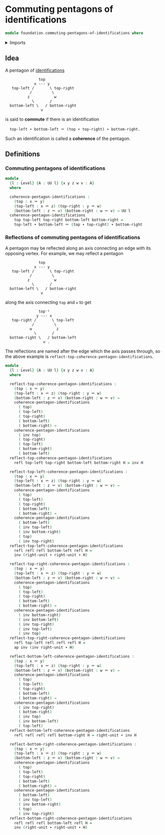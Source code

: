 # Commuting pentagons of identifications

```agda
module foundation.commuting-pentagons-of-identifications where
```

<details><summary>Imports</summary>

```agda
open import foundation.action-on-identifications-functions
open import foundation.universe-levels

open import foundation-core.identity-types
```

</details>

## Idea

A pentagon of [identifications](foundation-core.identity-types.md)

```text
               top
             x --- y
   top-left /       \ top-right
           /         \
          z           w
            \       /
  bottom-left \   / bottom-right
                v
```

is said to **commute** if there is an identification

```text
  top-left ∙ bottom-left ＝ (top ∙ top-right) ∙ bottom-right.
```

Such an identification is called a **coherence** of the pentagon.

## Definitions

### Commuting pentagons of identifications

```agda
module _
  {l : Level} {A : UU l} {x y z w v : A}
  where

  coherence-pentagon-identifications :
    (top : x ＝ y)
    (top-left : x ＝ z) (top-right : y ＝ w)
    (bottom-left : z ＝ v) (bottom-right : w ＝ v) → UU l
  coherence-pentagon-identifications
    top top-left top-right bottom-left bottom-right =
    top-left ∙ bottom-left ＝ (top ∙ top-right) ∙ bottom-right
```

### Reflections of commuting pentagons of identifications

A pentagon may be reflected along an axis connecting an edge with its opposing
vertex. For example, we may reflect a pentagon

```text
               top
             x --- y
   top-left /       \ top-right
           /         \
          z           w
            \       /
  bottom-left \   / bottom-right
                v
```

along the axis connecting `top` and `v` to get

```text
               top⁻¹
              y --- x
   top-right /       \ top-left
            /         \
           w           z
             \       /
  bottom-right \   / bottom-left
                 v .
```

The reflections are named after the edge which the axis passes through, so the
above example is `reflect-top-coherence-pentagon-identifications`.

```agda
module _
  {l : Level} {A : UU l} {x y z w v : A}
  where

  reflect-top-coherence-pentagon-identifications :
    (top : x ＝ y)
    (top-left : x ＝ z) (top-right : y ＝ w)
    (bottom-left : z ＝ v) (bottom-right : w ＝ v) →
    coherence-pentagon-identifications
      ( top)
      ( top-left)
      ( top-right)
      ( bottom-left)
      ( bottom-right) →
    coherence-pentagon-identifications
      ( inv top)
      ( top-right)
      ( top-left)
      ( bottom-right)
      ( bottom-left)
  reflect-top-coherence-pentagon-identifications
    refl top-left top-right bottom-left bottom-right H = inv H

  reflect-top-left-coherence-pentagon-identifications :
    (top : x ＝ y)
    (top-left : x ＝ z) (top-right : y ＝ w)
    (bottom-left : z ＝ v) (bottom-right : w ＝ v) →
    coherence-pentagon-identifications
      ( top)
      ( top-left)
      ( top-right)
      ( bottom-left)
      ( bottom-right) →
    coherence-pentagon-identifications
      ( bottom-left)
      ( inv top-left)
      ( inv bottom-right)
      ( top)
      ( inv top-right)
  reflect-top-left-coherence-pentagon-identifications
    refl refl refl bottom-left refl H =
    inv (right-unit ∙ right-unit ∙ H)

  reflect-top-right-coherence-pentagon-identifications :
    (top : x ＝ y)
    (top-left : x ＝ z) (top-right : y ＝ w)
    (bottom-left : z ＝ v) (bottom-right : w ＝ v) →
    coherence-pentagon-identifications
      ( top)
      ( top-left)
      ( top-right)
      ( bottom-left)
      ( bottom-right) →
    coherence-pentagon-identifications
      ( inv bottom-right)
      ( inv bottom-left)
      ( inv top-right)
      ( inv top-left)
      ( inv top)
  reflect-top-right-coherence-pentagon-identifications
    refl top-left refl refl refl H =
    ap inv (inv right-unit ∙ H)

  reflect-bottom-left-coherence-pentagon-identifications :
    (top : x ＝ y)
    (top-left : x ＝ z) (top-right : y ＝ w)
    (bottom-left : z ＝ v) (bottom-right : w ＝ v) →
    coherence-pentagon-identifications
      ( top)
      ( top-left)
      ( top-right)
      ( bottom-left)
      ( bottom-right) →
    coherence-pentagon-identifications
      ( inv top-right)
      ( bottom-right)
      ( inv top)
      ( inv bottom-left)
      ( top-left)
  reflect-bottom-left-coherence-pentagon-identifications
    refl refl refl refl bottom-right H = right-unit ∙ inv H

  reflect-bottom-right-coherence-pentagon-identifications :
    (top : x ＝ y)
    (top-left : x ＝ z) (top-right : y ＝ w)
    (bottom-left : z ＝ v) (bottom-right : w ＝ v) →
    coherence-pentagon-identifications
      ( top)
      ( top-left)
      ( top-right)
      ( bottom-left)
      ( bottom-right) →
    coherence-pentagon-identifications
      ( bottom-left)
      ( inv top-left)
      ( inv bottom-right)
      ( top)
      ( inv top-right)
  reflect-bottom-right-coherence-pentagon-identifications
    refl refl refl bottom-left refl H =
    inv (right-unit ∙ right-unit ∙ H)
```
